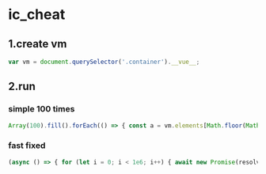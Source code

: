 # ic_cheat
## 1.create vm
```javascript
var vm = document.querySelector('.container').__vue__;
```
## 2.run
### simple 100 times
```javascript
Array(100).fill().forEach(() => { const a = vm.elements[Math.floor(Math.random() * vm.elements.length)]; const b = vm.elements[Math.floor(Math.random() * vm.elements.length)]; console.log(`Crafting ${a.text} + ${b.text}`); vm.craft(a, b); });
```
### fast fixed
```javascript
(async () => { for (let i = 0; i < 1e6; i++) { await new Promise(resolve => setTimeout(resolve, 0)); const a = vm.elements[Math.floor(Math.random() * vm.elements.length)]; const b = vm.elements[Math.floor(Math.random() * vm.elements.length)]; vm.craft(a, b); } })();
```
